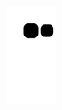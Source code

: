 




![Snake animation](https://github.com/MarioCelsoGiovanelli/MarioCelsoGiovanelli/blob/output/github-contribution-grid-snake.svg)
